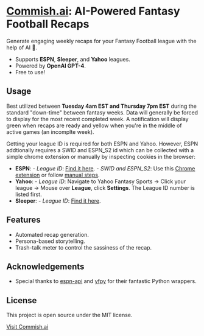 # [Commish.ai](https://commish.streamlit.app/): AI-Powered Fantasy Football Recaps

Generate engaging weekly recaps for your Fantasy Football league with the help of AI 🤖.

- Supports **ESPN**, **Sleeper**, and **Yahoo** leagues.
- Powered by **OpenAI GPT-4**.
- Free to use!

## Usage

Best utilized between **Tuesday 4am EST and Thursday 7pm EST** during the standard "down-time" between fantasy weeks. Data will generally be forced to display for the most recent completed week. A notification will display green when recaps are ready and yellow when you're in the middle of active games (an incomplte week).

Getting your league ID is required for both ESPN and Yahoo. However, ESPN addtionally requires a SWID and ESPN_S2 id which can be collected with a simple chrome extension or manually by inspecting cookies in the browser:
- **ESPN**:
        - *League ID*: [Find it here](https://support.espn.com/hc/en-us/articles/360045432432-League-ID).
        - *SWID and ESPN_S2*: Use this [Chrome extension](https://chrome.google.com/webstore/detail/espn-private-league-key-a/bakealnpgdijapoiibbgdbogehhmaopn) or follow [manual steps](https://www.gamedaybot.com/help/espn_s2-and-swid/).
- **Yahoo**:
        - *League ID*: Navigate to Yahoo Fantasy Sports → Click your league → Mouse over **League**, click **Settings**. The League ID number is listed first.
- **Sleeper**:
        - *League ID*: [Find it here](https://support.sleeper.com/en/articles/4121798-how-do-i-find-my-league-id).

## Features

- Automated recap generation.
- Persona-based storytelling.
- Trash-talk meter to control the sassiness of the recap.

## Acknowledgements

- Special thanks to [espn-api](https://github.com/cwendt94/espn-api) and [yfpy](https://github.com/uberfastman/yfpy) for their fantastic Python wrappers.

## License

This project is open source under the MIT license.

[Visit Commish.ai](https://commish.streamlit.app/)
